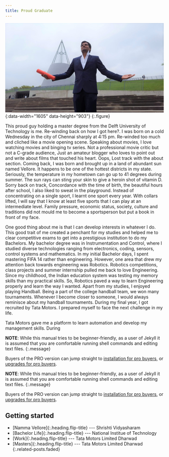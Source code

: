 ```yaml
---
title: Proud Graduate
---
```


![Math Screenshot](assets/img/blog/user.jpg){:data-width="1605" data-height="903"}
{:.figure} 

This proud guy holding a master degree from the Delft University of Technology is me. Re-winding back on how I got here?. I was born on a cold Wednesday in the city of Chennai sharply at 4:15 pm. Re-winded too much and cliched like a movie opening scene. Speaking about movies, I love watching movies and binging tv series. Not a professional movie critic but not a C-grade audience, Just an amateur blogger who loves to point out and write about films that touched his heart. Oops, Lost track with the about section. Coming back, I was born and brought up in a land of abundant sun named Vellore. It happens to be one of the hottest districts in my state. Seriously, the temperature in my hometown can go up to 41 degrees during summer. The sun rays can sting your skin to give a heroin shot of vitamin D. Sorry back on track, Concordance with the time of birth, the beautiful hours after school, I also liked to sweat in the playground. Instead of concentrating on a single sport, I learnt one sport every year. With collars lifted, I will say that I know at least five sports that I can play at an intermediate level. Family pressure, economic status, society, culture and traditions did not mould me to become a sportsperson but put a book in front of my face. 

One good thing about me is that I can develop interests in whatever I do. This good trait of me created a penchant for my studies and helped me to clear competitive exams to get into a prestigious institution to do my Bachelors. My bachelor degree was in Instrumentation and Control, where I studied diverse technologies ranging from electronics, coding, sensors, control systems and mathematics. In my initial Bachelor days, I spent mastering FIFA 14 rather than engineering. However, one area that drew my attention back towards engineering was Robotics. Robotics competitions, class projects and summer internship pulled me back to love Engineering. Since my childhood, the Indian education system was testing my memory skills than my practical skills. So, Robotics paved a way to learn Engineering properly and learn the way I wanted. Apart from my studies, I enjoyed playing Handball. Being a part of the college handball team, we won many tournaments.  Whenever I become closer to someone,  I would always reminisce about my handball tournaments. During my final year, I got recruited by Tata Motors. I  prepared myself to face the next challenge in my life.

Tata Motors gave me a platform to learn automation and develop my management skills. During 



**NOTE**: While this manual tries to be beginner-friendly, as a user of Jekyll it is assumed that you are comfortable running shell commands and editing text files.
{:.message}

Buyers of the PRO version can jump straight to [installation for pro buyers](install.md#pro-version),
or [upgrades for pro buyers](upgrade.md#pro-version).


**NOTE**: While this manual tries to be beginner-friendly, as a user of Jekyll it is assumed that you are comfortable running shell commands and editing text files.
{:.message}

Buyers of the PRO version can jump straight to [installation for pro buyers](install.md#pro-version),
or [upgrades for pro buyers](upgrade.md#pro-version).

## Getting started
* [Namma Vellore]{:.heading.flip-title} --- Shrishti Vidyasharam 
* [Bachelor Life]{:.heading.flip-title} --- National Institue of Technology
* [Work]{:.heading.flip-title} --- Tata Motors Limited Dharwad
* [Masters]{:.heading.flip-title} --- Tata Motors Limited Dharwad
{:.related-posts.faded}


[install]: child.md
[upgrade]: college.md
[config]: work.md
[basics]: netherlands.md
[writing]: writing.md
